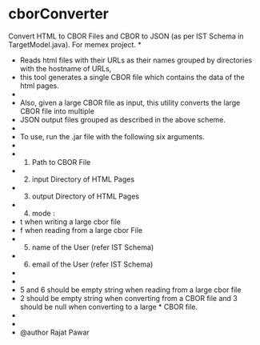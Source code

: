 # cborConverter

 Convert HTML to CBOR Files and CBOR to JSON (as per IST Schema in TargetModel.java). For memex project.
 * 
 * Reads html files with their URLs as their names grouped by directories with the hostname of URLs, 
 * this tool generates a single CBOR file which contains the data of the html pages.
 * 
 * Also, given a large CBOR file as input, this utility converts the large CBOR file into multiple
 * JSON output files grouped as described in the above scheme.
 * 
 * To use, run the .jar file with the following six arguments.
 *
 * 1) Path to CBOR File
 * 2) input Directory of HTML Pages
 * 3) output Directory of HTML Pages
 * 4) mode :
 * t when writing a large cbor file
 * f when reading from a large cbor File
 * 5) name of the User (refer IST Schema)
 * 6) email of the User (refer IST Schema)
 * 
 * 
 * 5 and 6 should be empty string when reading from a large cbor file 
 * 2 should be empty string when converting from a CBOR file and 3 should be null when converting to a large     * CBOR file. 
 * 
 * 
 * @author Rajat Pawar
